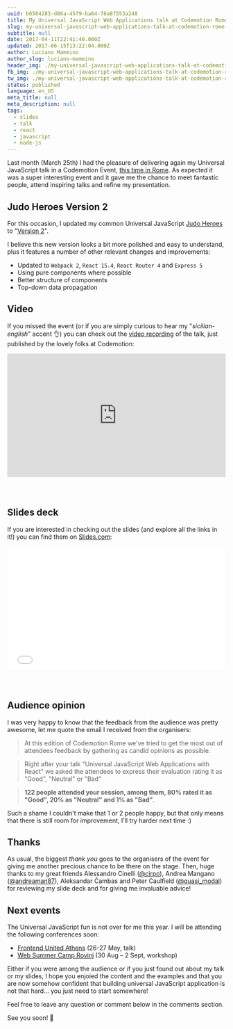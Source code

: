 ```yaml
---
uuid: b6504283-d86a-45f9-ba64-76a8f553a248
title: My Universal JavaScript Web Applications talk at Codemotion Rome 2017
slug: my-universal-javascript-web-applications-talk-at-codemotion-rome-2017
subtitle: null
date: 2017-04-11T22:41:40.000Z
updated: 2017-06-15T13:22:04.000Z
author: Luciano Mammino
author_slug: luciano-mammino
header_img: ./my-universal-javascript-web-applications-talk-at-codemotion-rome-2017.jpg
fb_img: ./my-universal-javascript-web-applications-talk-at-codemotion-rome-2017-fb.png
tw_img: ./my-universal-javascript-web-applications-talk-at-codemotion-rome-2017-tw.png
status: published
language: en_US
meta_title: null
meta_description: null
tags:
  - slides
  - talk
  - react
  - javascript
  - node-js
---
```


Last month (March 25th) I had the pleasure of delivering again my Universal JavaScript talk in a Codemotion Event, [this time in Rome](http://rome2017.codemotionworld.com/).
As expected it was a super interesting event and it gave me the chance to meet fantastic people, attend inspiring talks and refine my presentation.

## Judo Heroes Version 2

For this occasion, I updated my common Universal JavaScript [Judo Heroes](https://github.com/lmammino/judo-heroes) to "[Version 2](https://github.com/lmammino/judo-heroes-2)".

I believe this new version looks a bit more polished and easy to understand, plus it features a number of other relevant changes and improvements:

- Updated to `Webpack 2`, `React 15.4`, `React Router 4` and `Express 5`
- Using pure components where possible
- Better structure of components
- Top-down data propagation

## Video

If you missed the event (or if you are simply curious to hear my "_sicilian-english_" accent 👌) you can check out the [video recording](https://www.youtube.com/watch?v=0VEwRFP8WtI) of the talk, just published by the lovely folks at Codemotion:

<div style=" position: relative; padding-bottom: 56.25%; height: 0; margin-bottom: 5em;">
<iframe style="position: absolute; top:0; left: 0; width: 100%; height: 100%;" src="https://www.youtube.com/embed/0VEwRFP8WtI" frameborder="0" allowfullscreen></iframe>
</div>

## Slides deck

If you are interested in checking out the slides (and explore all the links in it!) you can find them on [Slides.com](http://slides.com/lucianomammino/universal-js-web-applications-with-react-codemotion-rome-2017):

<div style=" position: relative; padding-bottom: 56.25%; height: 0; margin-bottom: 5em;">
<iframe style="position: absolute; top:0; left: 0; width: 100%; height: 100%;" src="//slides.com/lucianomammino/universal-js-web-applications-with-react-codemotion-rome-2017/embed" scrolling="no" frameborder="0" webkitallowfullscreen mozallowfullscreen allowfullscreen></iframe>
</div>

## Audience opinion

I was very happy to know that the feedback from the audience was pretty awesome, let me quote the email I received from the organisers:

> At this edition of Codemotion Rome we've tried to get the most out of attendees feedback by gathering as candid opinions as possible.

> Right after your talk "Universal JavaScript Web Applications with React" we asked the attendees to express their evaluation rating it as "Good", "Neutral" or "Bad"

> **122 people attended your session, among them, 80% rated it as "Good", 20% as "Neutral" and 1% as "Bad"**.

Such a shame I couldn't make that 1 or 2 people happy, but that only means that there is still room for improvement, I'll try harder next time :)

## Thanks

As usual, the biggest _thank you_ goes to the organisers of the event for giving me another precious chance to be there on the stage. Then, huge thanks to my great friends Alessandro Cinelli ([@cirpo](https://twitter.com/cirpo)), Andrea Mangano ([@andreaman87](https://twitter.com/andreaman87)), Aleksandar Čambas and Peter Caulfield ([@quasi_modal](https://twitter.com/quasi_modal)) for reviewing my slide deck and for giving me invaluable advice!

## Next events

The Universal JavaScript fun is not over for me this year. I will be attending the following conferences soon:

- [Frontend United Athens](http://frontendunited.org/) (26-27 May, talk)
- [Web Summer Camp Rovinj](http://2017.websummercamp.com/) (30 Aug – 2 Sept, workshop)

Either if you were among the audience or if you just found out about my talk or my slides, I hope you enjoied the content and the examples and that you are now somehow confident that building universal JavaScript application is not that hard... you just need to start somewhere!

Feel free to leave any question or comment below in the comments section.

See you soon! 🤘
